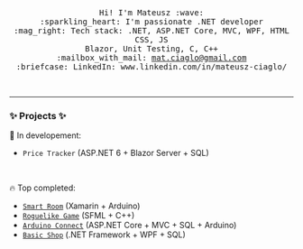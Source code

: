 <p align="center">
  <samp>
   Hi! I'm Mateusz :wave: <br> 
   :sparkling_heart: I'm passionate .NET developer <br> 
   :mag_right: Tech stack: .NET, ASP.NET Core, MVC, WPF, HTML CSS, JS <br> 
                      Blazor, Unit Testing, C, C++ <br> 
   :mailbox_with_mail: <a href="mailto:mat.ciaglo@gmail.com">mat.ciaglo@gmail.com</a> <br> 
   :briefcase: LinkedIn: www.linkedin.com/in/mateusz-ciaglo/ <br> 
  </samp>
</p>

<br><hr>
### :sparkles: Projects :sparkles:
🔭 In developement:
- `Price Tracker` (ASP.NET 6 + Blazor Server + SQL)
<br>

:fire: Top completed:
- <a href="https://github.com/MatthewProg/SmartRoom">`Smart Room`</a> (Xamarin + Arduino)
- <a href="https://github.com/MatthewProg/RoguelikeGame">`Roguelike Game`</a> (SFML + C++)
- <a href="https://github.com/MatthewProg/ArduinoConnect">`Arduino Connect`</a> (ASP.NET Core + MVC + SQL + Arduino)
- <a href="https://github.com/MatthewProg/BasicShop">`Basic Shop`</a> (.NET Framework + WPF + SQL)
